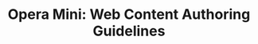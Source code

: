 ---
title: 'Opera Mini: Web Content Authoring Guidelines'
authors:
- odevrel
intro: 'This article presents a detailed set of guidelines for optimizing web content for viewing on Opera Mini. It covers a complete range of topics, including HTML, CSS, JavaScript, design considerations and more.'
layout: article
---